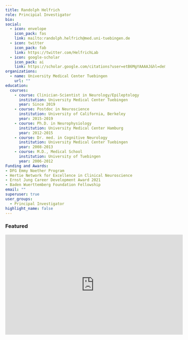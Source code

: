 ```yaml
---
title: Randolph Helfrich
role: Principial Investigator
bio:
social:
  - icon: envelope
    icon_pack: fas
    link: mailto:randolph.helfrich@med.uni-tuebingen.de
  - icon: twitter
    icon_pack: fab
    link: https://twitter.com/HelfrichLab
  - icon: google-scholar
    icon_pack: ai
    link: https://scholar.google.com/citations?user=etB6MgYAAAAJ&hl=de&oi=sra
organizations:
  - name: University Medical Center Tuebingen
    url: ""
education:
  courses:
    - course: Clinician-Scientist in Neurology/Epileptology
      institution: University Medical Center Tuebingen
      year: Since 2019
    - course: Postdoc in Neuroscience
      institution: University of California, Berkeley
      year: 2015-2019
    - course: Ph.D. in Neurophysiology
      institution: University Medical Center Hamburg
      year: 2012-2015
    - course: Dr. med. in Cognitive Neurology
      institution: University Medical Center Tuebingen
      year: 2008-2013
    - course: M.D., Medical School
      institution: University of Tuebingen
      year: 2006-2012  
Funding and Awards:
- DFG Emmy Noether Program
- Hertie Network for Excellence in Clinical Neuroscience
- Ernst Jung Career Development Award 2021
- Baden Wuerttemberg Foundation Fellowship
email: ""
superuser: true
user_groups:
  - Principal Investigator
highlight_name: false
---
```

### Featured
<iframe width="560" height="315" src="https://www.youtube.com/embed/Qb3cnAYtFhg" title="YouTube video player" frameborder="0" allow="accelerometer; autoplay; clipboard-write; encrypted-media; gyroscope; picture-in-picture" allowfullscreen></iframe>
